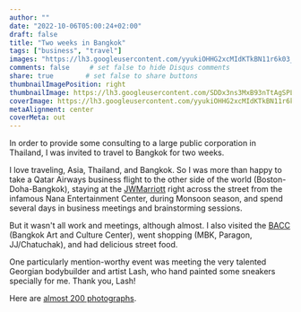 ```yaml
---
author: ""
date: "2022-10-06T05:00:24+02:00"
draft: false
title: "Two weeks in Bangkok"
tags: ["business", "travel"]
images: "https://lh3.googleusercontent.com/yyukiOHHG2xcMIdKTkBN11r6k03_z0zUFfFLQ4TqciBYMDKijYFIcyn_8aXjSC1an7-DQZkR26_BRHJ3uqXnCmY695NjOMUGulh5MORjMhXK5GPPBEJNvqV5Z9Mn3pUmT-B1KtB1PyQ=w2400"
comments: false     # set false to hide Disqus comments
share: true        # set false to share buttons
thumbnailImagePosition: right
thumbnailImage: https://lh3.googleusercontent.com/SDDx3ns3MxB93nTtAgSPLn-rAkqSRPpIsUJ8PAXfTg-nUUSei4henDplyUE7iWI_k2o_Zq7Y3v-Jx9MZ47Ziw2BDMdsmBKgTgVAMBbxKprLjW_zQKt_MeAY5ILRXlcYHH6CRdfheFdg=w2400
coverImage: https://lh3.googleusercontent.com/yyukiOHHG2xcMIdKTkBN11r6k03_z0zUFfFLQ4TqciBYMDKijYFIcyn_8aXjSC1an7-DQZkR26_BRHJ3uqXnCmY695NjOMUGulh5MORjMhXK5GPPBEJNvqV5Z9Mn3pUmT-B1KtB1PyQ=w2400
metaAlignment: center
coverMeta: out
---
```


In order to provide some consulting to a large public corporation in Thailand, I was invited to travel to Bangkok for two weeks.

<!--more-->

I love traveling, Asia, Thailand, and Bangkok. So I was more than happy to take a Qatar Airways business flight to the other side of the world (Boston-Doha-Bangkok), staying at the [JWMarriott](https://www.marriott.com/en-us/hotels/bkkdt-jw-marriott-hotel-bangkok/) right across the street from the infamous Nana Entertainment Center, during Monsoon season, and spend several days in business meetings and brainstorming sessions.

But it wasn't all work and meetings, although almost. I also visited the [BACC](https://en.bacc.or.th/) (Bangkok Art and Culture Center), went shopping (MBK, Paragon, JJ/Chatuchak), and had delicious street food.

One particularly mention-worthy event was meeting the very talented Georgian bodybuilder and artist Lash, who hand painted some sneakers specially for me. Thank you, Lash!

Here are [almost 200 photographs](https://photos.app.goo.gl/HJm3Kop2FVcgDVB87).